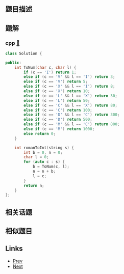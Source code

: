 
# [](https://leetcode-cn.com/problems/roman-to-integer)

## 题目描述



## 题解

### cpp [🔗](roman-to-integer.cpp) 
```cpp
class Solution {

public:
    int ToNum(char c, char l) {
        if (c == 'I') return 1;
        else if (c == 'V' && l == 'I') return 3;
        else if (c == 'V') return 5;
        else if (c == 'X' && l == 'I') return 8;
        else if (c == 'X') return 10;
        else if (c == 'L' && l == 'X') return 30;
        else if (c == 'L') return 50;
        else if (c == 'C' && l == 'X') return 80;
        else if (c == 'C') return 100;
        else if (c == 'D' && l == 'C') return 300;
        else if (c == 'D') return 500;
        else if (c == 'M' && l == 'C') return 800;
        else if (c == 'M') return 1000;
        else return 0;
    }

    int romanToInt(string s) {
        int b = 0, n = 0;
        char l = 0;
        for (auto c : s) {
            b = ToNum(c, l);
            n = n + b;
            l = c;
        }
        return n;
    }
};


```


## 相关话题



## 相似题目



## Links

- [Prev](../container-with-most-water/README.md) 
- [Next](../longest-common-prefix/README.md) 

